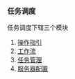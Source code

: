 ### 任务调度

任务调度下辖三个模块
1. [操作指引](/workflow/guide.md)
2. [工作流](/workflow/workflow/readme.md)
3. [任务管理](/workflow/tasks/readme.md)
4. [服务器配置](/workflow/services/readme.md)
